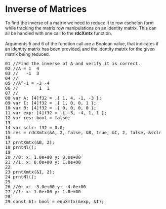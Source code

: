 # Inverse of Matrices

To find the inverse of a matrix we need to reduce it to row eschelon form
while tracking the matrix row manipulations on an identity matrix. This can all be handled with one call to the <b>rdcXmtx</b> function.
<br>
<br>
Arguments 5 and 6 of the function call are a Boolean value, that indicates if an identity matrix has been provided, and the identity matrix for the given matrix being reduced. 

<!-- //"XMTX: ELA - Larson, Edwards: 2.3 Example 2 test" -->
<pre>
01 //Find the inverse of A and verify it is correct.
02 //A = 1  4
03 //   -1  3
04 //
05 //A^-1 = -3 -4
06 //        1  1
07 //
08 var A: [4]f32 = .{ 1, 4, -1, -3 };
09 var I: [4]f32 = .{ 1, 0, 0, 1 };
10 var B: [4]f32 = .{ 0, 0, 0, 0 };
11 var exp: [4]f32 = .{ -3, -4, 1, 1 };
12 var res: bool = false;
13 
14 var sclr: f32 = 0.0;
15 res = rdcXmtx(&A, 2, false, &B, true, &I, 2, false, &sclr);
16 
17 prntXmtx(&B, 2);
18 prntNl();
19 
20 //0: x: 1.0e+00 y: 0.0e+00 
21 //1: x: 0.0e+00 y: 1.0e+00 
22
23 prntXmtx(&I, 2);
24 prntNl();
25 
26 //0: x: -3.0e+00 y: -4.0e+00 
27 //1: x: 1.0e+00 y: 1.0e+00 
28 
29 const b1: bool = equXmtx(&exp, &I);
</pre>